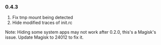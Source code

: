 ### 0.4.3
1. Fix tmp mount being detected
2. Hide modified traces of init.rc

Note: Hiding some system apps may not work after 0.2.0, this's a Magisk's issue. Update Magisk to 24012 to fix it.
